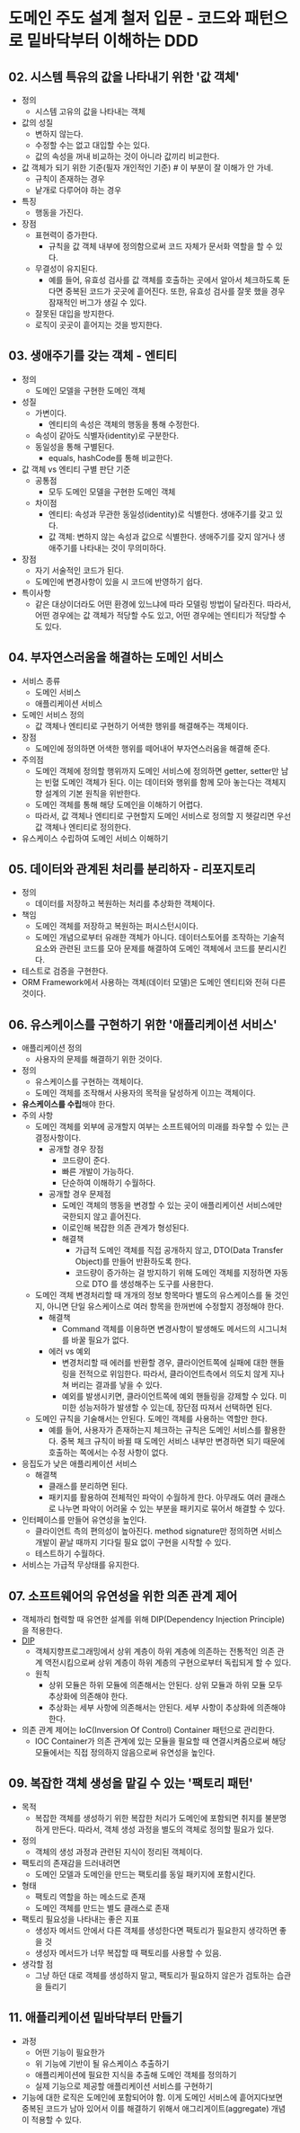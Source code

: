 # 도메인 주도 설계 철저 입문 - 코드와 패턴으로 밑바닥부터 이해하는 DDD

## 02. 시스템 특유의 값을 나타내기 위한 '값 객체'
- 정의
    - 시스템 고유의 값을 나타내는 객체
- 값의 성질
    - 변하지 않는다.
    - 수정할 수는 없고 대입할 수는 있다.
    - 값의 속성을 꺼내 비교하는 것이 아니라 값끼리 비교한다.
- 값 객체가 되기 위한 기준(필자 개인적인 기준) # 이 부분이 잘 이해가 안 가네.
    - 규칙이 존재하는 경우
    - 낱개로 다루어야 하는 경우
- 특징
  - 행동을 가진다.
- 장점
  - 표현력이 증가한다.
    - 규칙을 값 객체 내부에 정의함으로써 코드 자체가 문서화 역할을 할 수 있다.
  - 무결성이 유지된다.
    - 예를 들어, 유효성 검사를 값 객체를 호출하는 곳에서 알아서 체크하도록 둔다면 중복된 코드가 곳곳에 흩어진다. 또한, 유효성 검사를 잘못 했을 경우 잠재적인 버그가 생길 수 있다.
  - 잘못된 대입을 방지한다.
  - 로직이 곳곳이 흩어지는 것을 방지한다.

## 03. 생애주기를 갖는 객체 - 엔티티 
- 정의
  - 도메인 모델을 구현한 도메인 객체
- 성질
  - 가변이다.
    - 엔티티의 속성은 객체의 행동을 통해 수정한다.
  - 속성이 같아도 식별자(identity)로 구분한다.
  - 동일성을 통해 구별된다.
    - equals, hashCode를 통해 비교한다.
- 값 객체 vs 엔티티 구별 판단 기준
  - 공통점
    - 모두 도메인 모델을 구현한 도메인 객체
  - 차이점
    - 엔티티: 속성과 무관한 동일성(identity)로 식별한다. 생애주기를 갖고 있다.
    - 값 객체: 변하지 않는 속성과 값으로 식별한다. 생애주기를 갖지 않거나 생애주기를 나타내는 것이 무의미하다.
- 장점
  - 자기 서술적인 코드가 된다.
  - 도메인에 변경사항이 있을 시 코드에 반영하기 쉽다.
- 특이사항
  - 같은 대상이더라도 어떤 환경에 있느냐에 따라 모델링 방법이 달라진다. 따라서, 어떤 경우에는 값 객체가 적당할 수도 있고, 어떤 경우에는 엔티티가 적당할 수도 있다.

## 04. 부자연스러움을 해결하는 도메인 서비스
- 서비스 종류
  - 도메인 서비스
  - 애플리케이션 서비스
- 도메인 서비스 정의
  - 값 객체나 엔티티로 구현하기 어색한 행위를 해결해주는 객체이다.
- 장점
  - 도메인에 정의하면 어색한 행위를 떼어내어 부자연스러움을 해결해 준다.
- 주의점
  - 도메인 객체에 정의할 행위까지 도메인 서비스에 정의하면 getter, setter만 남는 빈혈 도메인 객체가 된다. 이는 데이터와 행위를 함께 모아 놓는다는 객체지향 설계의 기본 원칙을 위반한다.
  - 도메인 객체를 통해 해당 도메인을 이해하기 어렵다.
  - 따라서, 값 객체나 엔티티로 구현할지 도메인 서비스로 정의할 지 헷갈리면 우선 값 객체나 엔티티로 정의한다.
- 유스케이스 수립하여 도메인 서비스 이해하기

## 05. 데이터와 관계된 처리를 분리하자 - 리포지토리
- 정의
  - 데이터를 저장하고 복원하는 처리를 추상화한 객체이다.
- 책임
  - 도메인 객체를 저장하고 복원하는 퍼시스턴시이다.
  - 도메인 개념으로부터 유래한 객체가 아니다. 데이터스토어를 조작하는 기술적 요소와 관련된 코드를 모아 문제를 해결하여 도메인 객체에서 코드를 분리시킨다.
- 테스트로 검증을 구현한다.
- ORM Framework에서 사용하는 객체(데이터 모델)은 도메인 엔티티와 전혀 다른 것이다.

## 06. 유스케이스를 구현하기 위한 '애플리케이션 서비스'
- 애플리케이션 정의
  - 사용자의 문제를 해결하기 위한 것이다.
- 정의
  - 유스케이스를 구현하는 객체이다.
  - 도메인 객체를 조작해서 사용자의 목적을 달성하게 이끄는 객체이다.
- **유스케이스를 수립**해야 한다.
- 주의 사항
  - 도메인 객체를 외부에 공개할지 여부는 소프트웨어의 미래를 좌우할 수 있는 큰 결정사항이다.
    - 공개할 경우 장점
      - 코드량이 준다.
      - 빠른 개발이 가능하다.
      - 단순하여 이해하기 수월하다.
    - 공개할 경우 문제점
      - 도메인 객체의 행동을 변경할 수 있는 곳이 애플리케이션 서비스에만 국한되지 않고 흩어진다.
      - 이로인해 복잡한 의존 관계가 형성된다.
      - 해결책
        - 가급적 도메인 객체를 직접 공개하지 않고, DTO(Data Transfer Object)를 만들어 반환하도록 한다.
        - 코드량이 증가하는 걸 방지하기 위해 도메인 객체를 지정하면 자동으로 DTO 를 생성해주는 도구를 사용한다.
  - 도메인 객체 변경처리할 때 개개의 정보 항목마다 별도의 유스케이스를 둘 것인지, 아니면 단일 유스케이스로 여러 항목을 한꺼번에 수정할지 경정해야 한다.
    - 해결책
      - Command 객체를 이용하면 변경사항이 발생해도 메서드의 시그니처를 바꿀 필요가 없다.
    - 에러 vs 예외
      - 변경처리할 때 에러를 반환할 경우, 클라이언트쪽에 실패에 대한 핸들링을 전적으로 위임한다. 따라서, 클라이언트측에서 의도치 않게 지나쳐 버리는 결과를 낳을 수 있다.
      - 예외를 발생시키면, 클라이언트쪽에 예외 핸들링을 강제할 수 있다. 미미한 성능저하가 발생할 수 있는데, 장단점 따져서 선택하면 된다.
  - 도메인 규칙을 기술해서는 안된다. 도메인 객체를 사용하는 역할만 한다.
    - 예를 들어, 사용자가 존재하는지 체크하는 규칙은 도메인 서비스를 활용한다. 중복 체크 규칙이 바뀔 때 도메인 서비스 내부만 변경하면 되기 때문에 호출하는 쪽에서는 수정 사항이 없다.
- 응집도가 낮은 애플리케이션 서비스
  - 해결책
    - 클래스를 분리하면 된다.
    - 패키지를 활용하여 전체적인 파악이 수월하게 한다. 아무래도 여러 클래스로 나누면 파악이 어려울 수 있는 부분을 패키지로 묶어서 해결할 수 있다.
- 인터페이스를 만들어 유연성을 높인다.
  - 클라이언트 측의 편의성이 높아진다. method signature만 정의하면 서비스 개발이 끝날 때까지 기다릴 필요 없이 구현을 시작할 수 있다.
  - 테스트하기 수월하다.
- 서비스는 가급적 무상태를 유지한다.


## 07. 소프트웨어의 유연성을 위한 의존 관계 제어
- 객체까리 협력할 때 유연한 설계를 위해 DIP(Dependency Injection Principle)을 적용한다.
- [DIP](https://ko.wikipedia.org/wiki/%EC%9D%98%EC%A1%B4%EA%B4%80%EA%B3%84_%EC%97%AD%EC%A0%84_%EC%9B%90%EC%B9%99)
  - 객체지향프로그래밍에서 상위 계층이 하위 계층에 의존하는 전통적인 의존 관계 역전시킴으로써 상위 계층이 하위 계층의 구현으로부터 독립되게 할 수 있다.
  - 원칙
    - 상위 모듈은 하위 모듈에 의존해서는 안된다. 상위 모듈과 하위 모듈 모두 추상화에 의존해야 한다.
    - 추상화는 세부 사항에 의존해서는 안된다. 세부 사항이 추상화에 의존해야 한다.
- 의존 관계 제어는 IoC(Inversion Of Control) Container 패턴으로 관리한다.
  - IOC Container가 의존 관계에 있는 모듈을 필요할 때 연결시켜줌으로써 해당 모듈에서는 직접 정의하지 않음으로써 유연성을 높인다.


## 09. 복잡한 객체 생성을 맡길 수 있는 '팩토리 패턴'
- 목적
  - 복잡한 객체를 생성하기 위한 복잡한 처리가 도메인에 포함되면 취지를 불분명하게 만든다. 따라서, 객체 생성 과정을 별도의 객체로 정의할 필요가 있다.
- 정의
  - 객체의 생성 과정과 관련된 지식이 정리된 객체이다.
- 팩토리의 존재감을 드러내려면
  - 도메인 모델과 도메인을 만드는 팩토리를 동일 패키지에 포함시킨다.
- 형태
  - 팩토리 역할을 하는 메소드로 존재
  - 도메인 객체를 만드는 별도 클래스로 존재
- 팩토리 필요성을 나타내는 좋은 지표
  - 생성자 메서드 안에서 다른 객체를 생성한다면 팩토리가 필요한지 생각하면 좋을 것
  - 생성자 메서드가 너무 복잡할 때 팩토리를 사용할 수 있음.
- 생각할 점
  - 그냥 하던 대로 객체를 생성하지 말고, 팩토리가 필요하지 않은가 검토하는 습관을 들리기


## 11. 애플리케이션 밑바닥부터 만들기
- 과정
  - 어떤 기능이 필요한가
  - 위 기능에 기반이 될 유스케이스 추출하기
  - 애플리케이션에 필요한 지식을 추출해 도메인 객체를 정의하기
  - 실제 기능으로 제공할 애플리케이션 서비스를 구현하기
- 기능에 대한 로직은 도메인에 포함되어야 함. 이게 도메인 서비스에 흩어지다보면 중복된 코드가 남아 있어서 이를 해결하기 위해서 애그리게이트(aggregate) 개념이 적용할 수 있다. 